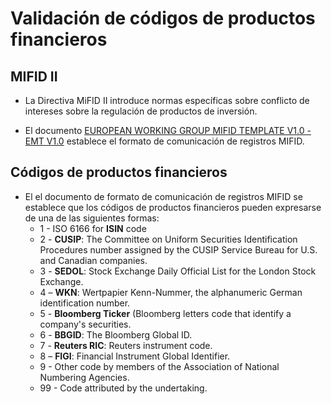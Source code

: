 # Validación de códigos de productos financieros

## MIFID II

- La Directiva MiFID II introduce normas específicas sobre conflicto de intereses sobre la regulación de productos de inversión.

- El documento [EUROPEAN WORKING GROUP MIFID TEMPLATE V1.0 - EMT V1.0](http://www.efama.org/Documents/20170803-EMTV1.0.xlsx) establece el formato de comunicación de registros MIFID.

## Códigos de productos financieros

- El el documento de formato de comunicación de registros MIFID se establece que los códigos de productos financieros pueden expresarse de una de las siguientes formas:
  - 1 - ISO 6166 for **ISIN** code
  - 2 - **CUSIP**: The Committee on Uniform Securities Identification Procedures number assigned by the CUSIP Service Bureau for U.S. and Canadian companies.
  - 3 - **SEDOL**: Stock Exchange Daily Official List for the London Stock Exchange.
  - 4 – **WKN**: Wertpapier Kenn-Nummer, the alphanumeric German identification number.
  - 5 - **Bloomberg Ticker** (Bloomberg letters code that identify a company's securities.
  - 6 - **BBGID**: The Bloomberg Global ID.
  - 7 - **Reuters RIC**: Reuters instrument code.
  - 8 – **FIGI**: Financial Instrument Global Identifier.
  - 9 - Other code by members of the Association of National Numbering Agencies.
  - 99 - Code attributed by the undertaking.

